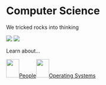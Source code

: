 # Computer Science

We tricked rocks into thinking

<img src=thompson_and_ritchie.avif>
<img src=trump_programming.avif>

Learn about...

<a href=ppl><img src=".pix/face.avif" style="height:50px; width:35px;">People</a><a href=os><img src=".pix/os.avif" style="height:50px; width:35px;">Operating Systems</a>

